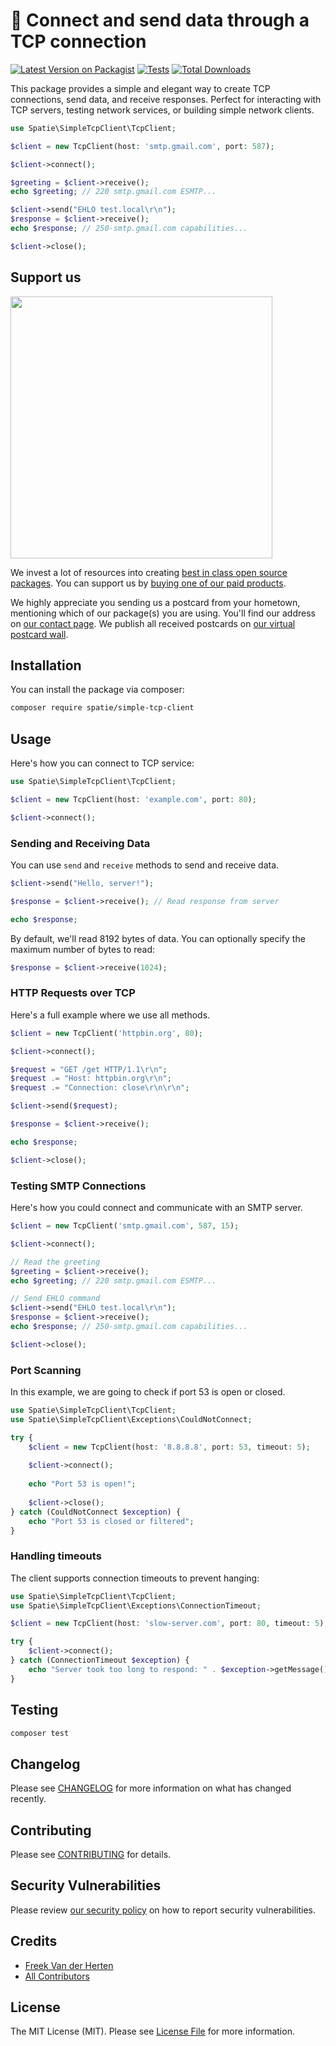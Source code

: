 # 🔌 Connect and send data through a TCP connection

[![Latest Version on Packagist](https://img.shields.io/packagist/v/spatie/simple-tcp-client.svg?style=flat-square)](https://packagist.org/packages/spatie/simple-tcp-client)
[![Tests](https://img.shields.io/github/actions/workflow/status/spatie/simple-tcp-client/run-tests.yml?branch=main&label=tests&style=flat-square)](https://github.com/spatie/simple-tcp-client/actions/workflows/run-tests.yml)
[![Total Downloads](https://img.shields.io/packagist/dt/spatie/simple-tcp-client.svg?style=flat-square)](https://packagist.org/packages/spatie/simple-tcp-client)

This package provides a simple and elegant way to create TCP connections, send data, and receive responses. Perfect for interacting with TCP servers, testing network services, or building simple network clients.

```php
use Spatie\SimpleTcpClient\TcpClient;

$client = new TcpClient(host: 'smtp.gmail.com', port: 587);

$client->connect();

$greeting = $client->receive();
echo $greeting; // 220 smtp.gmail.com ESMTP...

$client->send("EHLO test.local\r\n");
$response = $client->receive();
echo $response; // 250-smtp.gmail.com capabilities...

$client->close();
```

## Support us

[<img src="https://github-ads.s3.eu-central-1.amazonaws.com/simple-tcp-client.jpg?t=1" width="419px" />](https://spatie.be/github-ad-click/simple-tcp-client)

We invest a lot of resources into creating [best in class open source packages](https://spatie.be/open-source). You can support us by [buying one of our paid products](https://spatie.be/open-source/support-us).

We highly appreciate you sending us a postcard from your hometown, mentioning which of our package(s) you are using. You'll find our address on [our contact page](https://spatie.be/about-us). We publish all received postcards on [our virtual postcard wall](https://spatie.be/open-source/postcards).

## Installation

You can install the package via composer:

```bash
composer require spatie/simple-tcp-client
```

## Usage

Here's how you can connect to TCP service:

```php
use Spatie\SimpleTcpClient\TcpClient;

$client = new TcpClient(host: 'example.com', port: 80);

$client->connect();
```

### Sending and Receiving Data

You can use `send` and `receive` methods to send and receive data.

```php
$client->send("Hello, server!");

$response = $client->receive(); // Read response from server

echo $response;
```

By default, we'll read 8192 bytes of data. You can optionally specify the maximum number of bytes to read:

```php
$response = $client->receive(1024);
```

### HTTP Requests over TCP

Here's a full example where we use all methods.

```php
$client = new TcpClient('httpbin.org', 80);

$client->connect();

$request = "GET /get HTTP/1.1\r\n";
$request .= "Host: httpbin.org\r\n";
$request .= "Connection: close\r\n\r\n";

$client->send($request);

$response = $client->receive();

echo $response;

$client->close();
```

### Testing SMTP Connections

Here's how you could connect and communicate with an SMTP server.

```php
$client = new TcpClient('smtp.gmail.com', 587, 15);

$client->connect();

// Read the greeting
$greeting = $client->receive();
echo $greeting; // 220 smtp.gmail.com ESMTP...

// Send EHLO command
$client->send("EHLO test.local\r\n");
$response = $client->receive();
echo $response; // 250-smtp.gmail.com capabilities...

$client->close();
```

### Port Scanning

In this example, we are going to check if port 53 is open or closed.

```php
use Spatie\SimpleTcpClient\TcpClient;
use Spatie\SimpleTcpClient\Exceptions\CouldNotConnect;

try {
    $client = new TcpClient(host: '8.8.8.8', port: 53, timeout: 5);
    
    $client->connect();
    
    echo "Port 53 is open!";
    
    $client->close();
} catch (CouldNotConnect $exception) {
    echo "Port 53 is closed or filtered";
}
```

### Handling timeouts

The client supports connection timeouts to prevent hanging:

```php
use Spatie\SimpleTcpClient\TcpClient;
use Spatie\SimpleTcpClient\Exceptions\ConnectionTimeout;

$client = new TcpClient(host: 'slow-server.com', port: 80, timeout: 5); // 5 second timeout

try {
    $client->connect();
} catch (ConnectionTimeout $exception) {
    echo "Server took too long to respond: " . $exception->getMessage();
}
```

## Testing

```bash
composer test
```

## Changelog

Please see [CHANGELOG](CHANGELOG.md) for more information on what has changed recently.

## Contributing

Please see [CONTRIBUTING](https://github.com/spatie/.github/blob/main/CONTRIBUTING.md) for details.

## Security Vulnerabilities

Please review [our security policy](../../security/policy) on how to report security vulnerabilities.

## Credits

- [Freek Van der Herten](https://github.com/freekmurze)
- [All Contributors](../../contributors)

## License

The MIT License (MIT). Please see [License File](LICENSE.md) for more information.
